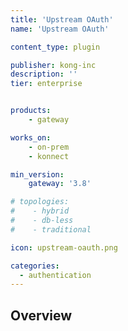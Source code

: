 ```yaml
---
title: 'Upstream OAuth'
name: 'Upstream OAuth'

content_type: plugin

publisher: kong-inc
description: ''
tier: enterprise


products:
    - gateway

works_on:
    - on-prem
    - konnect

min_version:
    gateway: '3.8'

# topologies:
#    - hybrid
#    - db-less
#    - traditional

icon: upstream-oauth.png

categories:
  - authentication
---
```


## Overview
